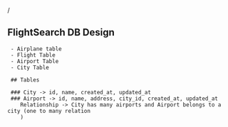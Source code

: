 /
   ## FlightSearch DB Design
     - Airplane table
     - Flight Table
     - Airport Table
     - City Table 

     ## Tables

     ### City -> id, name, created_at, updated_at
     ### Airport -> id, name, address, city_id, created_at, updated_at
        Relationship -> City has many airports and Airport belongs to a city (one to many relation
        )
